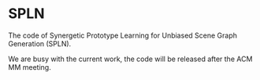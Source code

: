# SPLN
The code of Synergetic Prototype Learning for Unbiased Scene Graph Generation (SPLN). 

We are busy with the current work, the code will be released after the ACM MM meeting.
